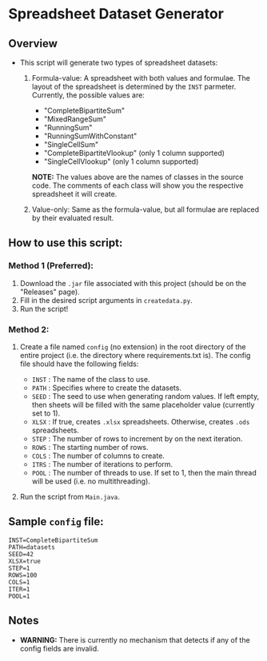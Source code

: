 # Spreadsheet Dataset Generator

## Overview
- This script will generate two types of spreadsheet datasets:
    1. Formula-value: A spreadsheet with both values and formulae. The layout of the spreadsheet is determined by the `INST` parmeter. Currently, the possible values are:
        - "CompleteBipartiteSum"
        - "MixedRangeSum"
        - "RunningSum"
        - "RunningSumWithConstant"
        - "SingleCellSum"
        - "CompleteBipartiteVlookup"    (only 1 column supported)
        - "SingleCellVlookup"           (only 1 column supported)
    
        **NOTE:** The values above are the names of classes in the source code. The comments of each class will show you the respective spreadsheet it will create.

    2. Value-only: Same as the formula-value, but all formulae are replaced by their evaluated result.

## How to use this script:

### Method 1 (Preferred):
1. Download the `.jar` file associated with this project (should be on the "Releases" page).
2. Fill in the desired script arguments in `createdata.py`.
3. Run the script!

### Method 2:
1. Create a file named `config` (no extension) in the root directory of the entire project (i.e. the directory where requirements.txt is). The config file should have the following fields:
    - `INST`  : The name of the class to use.
    - `PATH`  : Specifies where to create the datasets.
    - `SEED`  : The seed to use when generating random values. If left empty, then sheets will be filled with the same placeholder value (currently set to 1).
    - `XLSX`  : If true, creates `.xlsx` spreadsheets. Otherwise, creates `.ods` spreadsheets.
    - `STEP`  : The number of rows to increment by on the next iteration.
    - `ROWS`  : The starting number of rows.
    - `COLS`  : The number of columns to create.
    - `ITRS`  : The number of iterations to perform.
    - `POOL`  : The number of threads to use. If set to 1, then the main thread will be used (i.e. no multithreading).

2. Run the script from `Main.java`.

## Sample `config` file:
```
INST=CompleteBipartiteSum
PATH=datasets
SEED=42
XLSX=true
STEP=1
ROWS=100
COLS=1
ITER=1
POOL=1
```

## Notes
- **WARNING:** There is currently no mechanism that detects if any of the config fields are invalid.
